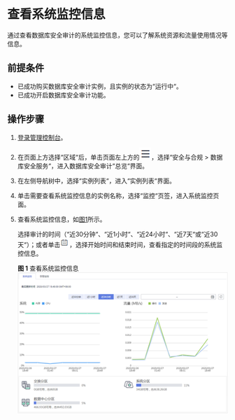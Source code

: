 # 查看系统监控信息<a name="dbss_01_0208"></a>

通过查看数据库安全审计的系统监控信息，您可以了解系统资源和流量使用情况等信息。

## 前提条件<a name="section441811405410"></a>

-   已成功购买数据库安全审计实例，且实例的状态为“运行中“。
-   已成功开启数据库安全审计功能。

## 操作步骤<a name="section16337113512514"></a>

1.  [登录管理控制台](https://console.huaweicloud.com/?locale=zh-cn)。
2.  在页面上方选择“区域“后，单击页面左上方的![](figures/icon-list-1.png)，选择“安全与合规  \>  数据库安全服务“，进入数据库安全审计“总览“界面。
3.  在左侧导航树中，选择“实例列表“，进入“实例列表“界面。
4.  单击需要查看系统监控信息的实例名称，选择“监控“页签，进入系统监控页面。
5.  查看系统监控信息，如[图1](#fig75451433958)所示。

    选择审计的时间（“近30分钟“、“近1小时“、“近24小时“、“近7天“或“近30天“）；或者单击![](figures/icon-calendar-5.png)，选择开始时间和结束时间，查看指定的时间段的系统监控信息。

    **图 1**  查看系统监控信息<a name="fig75451433958"></a>  
    ![](figures/查看系统监控信息.png "查看系统监控信息")



